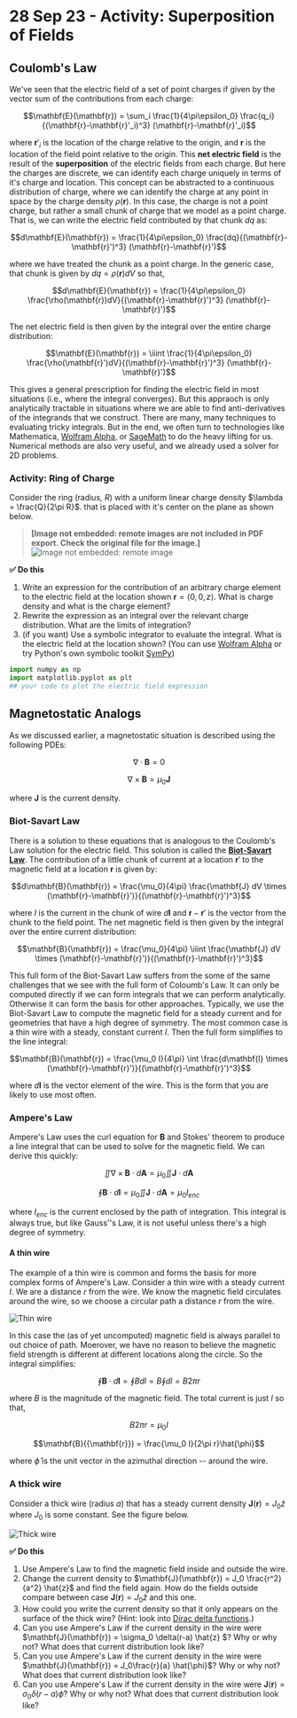 # 28 Sep 23 - Activity: Superposition of Fields


## Coulomb's Law

We've seen that the electric field of a set of point charges if given by the vector sum of the contributions from each charge:

$$\mathbf{E}(\mathbf{r}) = \sum_i \frac{1}{4\pi\epsilon_0} \frac{q_i}{(\mathbf{r}-\mathbf{r}'_i)^3} (\mathbf{r}-\mathbf{r}'_i)$$

where $\mathbf{r}'_i$ is the location of the charge relative to the origin, and $\mathbf{r}$ is the location of the field point relative to the origin. This **net electric field** is the result of the **superposition** of the electric fields from each charge. But here the charges are discrete, we can identify each charge uniquely in terms of it's charge and location. This concept can be abstracted to a continuous distribution of charge, where we can identify the charge at any point in space by the charge density $\rho(\mathbf{r})$. In this case, the charge is not a point charge, but rather a small chunk of charge that we model as a point charge. That is, we can write the electric field contributed by that chunk $dq$ as:

$$d\mathbf{E}(\mathbf{r}) = \frac{1}{4\pi\epsilon_0} \frac{dq}{(\mathbf{r}-\mathbf{r}')^3} (\mathbf{r}-\mathbf{r}')$$

where we have treated the chunk as a point charge. In the generic case, that chunk is given by $dq = \rho(\mathbf{r})dV$ so that,

$$d\mathbf{E}(\mathbf{r}) = \frac{1}{4\pi\epsilon_0} \frac{\rho(\mathbf{r})dV}{(\mathbf{r}-\mathbf{r}')^3} (\mathbf{r}-\mathbf{r}')$$

The net electric field is then given by the integral over the entire charge distribution:

$$\mathbf{E}(\mathbf{r}) = \iiint \frac{1}{4\pi\epsilon_0} \frac{\rho(\mathbf{r}')dV}{(\mathbf{r}-\mathbf{r}')^3} (\mathbf{r}-\mathbf{r}')$$

This gives a general prescription for finding the electric field in most situations (i.e., where the integral converges). But this appraoch is only analytically tractable in situations where we are able to find anti-derivatives of the integrands that we construct. There are many, many techniques to evaluating tricky integrals. But in the end, we often turn to technologies like Mathematica, [Wolfram Alpha](https://www.wolframalpha.com/), or [SageMath](https://www.sagemath.org/) to do the heavy lifting for us. Numerical methods are also very useful, and we already used a solver for 2D problems.

### Activity: Ring of Charge

Consider the ring (radius, $R$) with a uniform linear charge density $\lambda = \frac{Q}{2\pi R}$. that is placed with it's center on the plane as shown below.


> **[Image not embedded: remote images are not included in PDF export. Check the original file for the image.]**
![Image not embedded: remote image](https://blog.cupcakephysics.com/assets/images/2015-06-21/ring.png)

**&#9989; Do this** 

1. Write an expression for the contribution of an arbitrary charge element to the electric field at the location shown $\mathbf{r} = \langle 0,0,z \rangle$. What is charge density and what is the charge element?
2. Rewrite the expression as an integral over the relevant charge distribution. What are the limits of integration? 
3. (if you want) Use a symbolic integrator to evaluate the integral. What is the electric field at the location shown? (You can use [Wolfram Alpha](https://www.wolframalpha.com/) or try Python's own symbolic toolkit [SymPy](https://www.sympy.org/en/index.html))


```python
import numpy as np
import matplotlib.pyplot as plt
## your code to plot the electric field expression
```

## Magnetostatic Analogs



As we discussed earlier, a magnetostatic situation is described using the following PDEs:

$$\nabla \cdot \mathbf{B} = 0$$

$$\nabla \times \mathbf{B} = \mu_0 \mathbf{J}$$

where $\mathbf{J}$ is the current density. 

### Biot-Savart Law

There is a solution to these equations that is analogous to the Coulomb's Law solution for the electric field. This solution is called the **[Biot-Savart Law](https://en.wikipedia.org/wiki/Biot%E2%80%93Savart_law)**. The contribution of a little chunk of current at a location $\mathbf{r}'$ to the magnetic field at a location $\mathbf{r}$ is given by:

$$d\mathbf{B}(\mathbf{r}) = \frac{\mu_0}{4\pi} \frac{\mathbf{J} dV \times (\mathbf{r}-\mathbf{r}')}{(\mathbf{r}-\mathbf{r}')^3}$$

where $I$ is the current in the chunk of wire $d\mathbf{l}$ and $\mathbf{r}-\mathbf{r}'$ is the vector from the chunk to the field point. The net magnetic field is then given by the integral over the entire current distribution:

$$\mathbf{B}(\mathbf{r}) = \frac{\mu_0}{4\pi} \iiint \frac{\mathbf{J} dV \times (\mathbf{r}-\mathbf{r}')}{(\mathbf{r}-\mathbf{r}')^3}$$

This full form of the Biot-Savart Law suffers from the some of the same challenges that we see with the full form of Coloumb's Law. It can only be computed directly if we can form integrals that we can perform analytically. Otherwise it can form the basis for other approaches. Typically, we use the Biot-Savart Law to compute the magnetic field for a steady current and for geometries that have a high degree of symmetry. The most common case is a thin wire with a steady, constant current $I$. Then the full form simplifies to the line integral:

$$\mathbf{B}(\mathbf{r}) = \frac{\mu_0 I}{4\pi} \int \frac{d\mathbf{l} \times (\mathbf{r}-\mathbf{r}')}{(\mathbf{r}-\mathbf{r}')^3}$$

where $d\mathbf{l}$ is the vector element of the wire. This is the form that you are likely to use most often.

### Ampere's Law

Ampere's Law uses the curl equation for $\mathbf{B}$ and Stokes' theorem to produce a line integral that can be used to solve for the magnetic field. We can derive this quickly:

$$\iint \nabla \times \mathbf{B} \cdot d\mathbf{A} = \mu_0 \iint \mathbf{J} \cdot d\mathbf{A}$$

$$\oint \mathbf{B} \cdot d\mathbf{l} = \mu_0 \iint \mathbf{J} \cdot d\mathbf{A} = \mu_0 I_{enc}$$

where $I_{enc}$ is the current enclosed by the path of integration. This integral is always true, but like Gauss''s Law, it is not useful unless there's a high degree of symmetry.

#### A thin wire

The example of a thin wire is common and forms the basis for more complex forms of Ampere's Law. Consider a thin wire with a steady current $I$. We are a distance $r$ from the wire. We know the magnetic field circulates around the wire, so we choose a circular path a distance $r$ from the wire.

![Thin wire](../images/activity-superposition_ampere_loop.jpg)

In this case the (as of yet uncomputed) magnetic field is always parallel to out choice of path. Moerover, we have no reason to believe the magnetic field strength is different at different locations along the circle. So the integral simplifies:

$$\oint \mathbf{B} \cdot d\mathbf{l} = \oint B dl = B \oint dl = B 2\pi r$$

where $B$ is the magnitude of the magnetic field. The total current is just $I$ so that,

$$B 2\pi r = \mu_0 I$$

$$\mathbf{B}({\mathbf{r}}) = \frac{\mu_0 I}{2\pi r}\hat{\phi}$$

where $\hat{\phi}$ is the unit vector in the azimuthal direction -- around the wire.

### A thick wire

Consider a thick wire (radius $a$) that has a steady current density $\mathbf{J}(\mathbf{r}) = J_0 \hat{z}$ where $J_0$ is some constant. See the figure below.

![Thick wire](../images/activity-superposition_ampere-thick.png)

**&#9989; Do this** 

1. Use Ampere's Law to find the magnetic field inside and outside the wire.
2. Change the current density to $\mathbf{J}(\mathbf{r}) = J_0 \frac{r^2}{a^2} \hat{z}$ and find the field again. How do the fields outside compare between case $\mathbf{J}(\mathbf{r}) = J_0 \hat{z}$ and this one.
3. How could you write the current density so that it only appears on the surface of the thick wire? (Hint: look into [Dirac delta functions](https://en.wikipedia.org/wiki/Dirac_delta_function).)
4. Can you use Ampere's Law if the current density in the wire were $\mathbf{J}(\mathbf{r}) = \sigma_0 \delta(r-a) \hat{z} $? Why or why not? What does that current distribution look like?
5. Can you use Ampere's Law if the current density in the wire were $\mathbf{J}(\mathbf{r}) = J_0\frac{r}{a} \hat{\phi}$? Why or why not? What does that current distribution look like?
6. Can you use Ampere's Law if the current density in the wire were $\mathbf{J}(\mathbf{r}) = \sigma_0 \delta(r-a) \hat{\phi}$? Why or why not? What does that current distribution look like?


